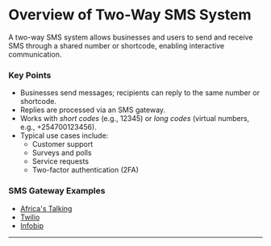 # Overview of Two-Way SMS System

A two-way SMS system allows businesses and users to send and receive SMS through a shared number or shortcode, enabling interactive communication.

### Key Points

- Businesses send messages; recipients can reply to the same number or shortcode.
- Replies are processed via an SMS gateway.
- Works with *short codes* (e.g., 12345) or *long codes* (virtual numbers, e.g., +254700123456).
- Typical use cases include:
  - Customer support
  - Surveys and polls
  - Service requests
  - Two-factor authentication (2FA)

### SMS Gateway Examples

- [Africa's Talking](https://africastalking.com)
- [Twilio](https://twilio.com)
- [Infobip](https://infobip.com)

---
